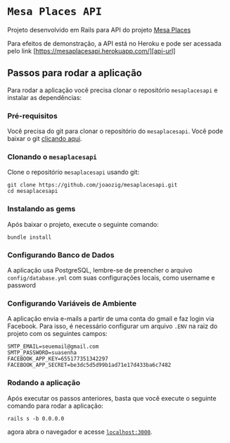 # `Mesa Places API`

Projeto desenvolvido em Rails para API do projeto [Mesa Places][mesaplaces]

Para efeitos de demonstração, a API está no Heroku e pode ser acessada pelo link [https://mesaplacesapi.herokuapp.com/][api-url] 

## Passos para rodar a aplicação

Para rodar a aplicação você precisa clonar o repositório `mesaplacesapi` e instalar as dependências:

### Pré-requisitos

Você precisa do git para clonar o repositório do `mesaplacesapi`. Você pode baixar o git [clicando aqui][git].

### Clonando o `mesaplacesapi`

Clone o repositório `mesaplacesapi` usando git:

```
git clone https://github.com/joaozig/mesaplacesapi.git
cd mesaplacesapi
```

### Instalando as gems

Após baixar o projeto, execute o seguinte comando:

```
bundle install
```

### Configurando Banco de Dados

A aplicação usa PostgreSQL, lembre-se de preencher o arquivo `config/database.yml` com suas configurações locais, como username e password

### Configurando Variáveis de Ambiente

A aplicação envia e-mails a partir de uma conta do gmail e faz login via Facebook. Para isso, é necessário configurar um arquivo `.ENV` na raiz do projeto com os seguintes campos:

```
SMTP_EMAIL=seuemail@gmail.com
SMTP_PASSWORD=suasenha
FACEBOOK_APP_KEY=655177351342297
FACEBOOK_APP_SECRET=be3dc5d5d99b1ad71e17d433ba6c7482
```

### Rodando a aplicação

Após executar os passos anteriores, basta que você execute o seguinte comando para rodar a aplicação:

```
rails s -b 0.0.0.0
```

agora abra o navegador e acesse [`localhost:3000`][local-app-url].

[api-url]: https://mesaplacesapi.herokuapp.com/
[mesaplaces]: https://github.com/joaozig/mesaplaces
[git]: https://git-scm.com/
[local-app-url]: http://localhost:3000
